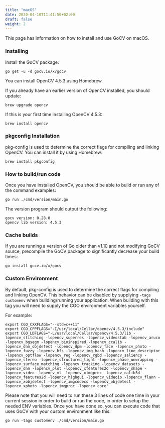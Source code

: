 ```yaml
---
title: "macOS"
date: 2020-04-10T11:41:50+02:00
draft: false
weight: 2
---
```


This page has information on how to install and use GoCV on macOS.

### Installing

Install the GoCV package:

    go get -u -d gocv.io/x/gocv

You can install OpenCV 4.5.3 using Homebrew.

If you already have an earlier version of OpenCV installed, you should update:

	brew upgrade opencv

If this is your first time installing OpenCV 4.5.3:

	brew install opencv

### pkgconfig Installation

pkg-config is used to determine the correct flags for compiling and linking OpenCV.
You can install it by using Homebrew:
    
    brew install pkgconfig
	
### How to build/run code

Once you have installed OpenCV, you should be able to build or run any of the command examples:

	go run ./cmd/version/main.go

The version program should output the following:

	gocv version: 0.28.0
	opencv lib version: 4.5.3

### Cache builds

If you are running a version of Go older than v1.10 and not modifying GoCV source, precompile the GoCV package to significantly decrease your build times:

	go install gocv.io/x/gocv

### Custom Environment

By default, pkg-config is used to determine the correct flags for compiling and linking OpenCV. This behavior can be disabled by supplying `-tags customenv` when building/running your application. When building with this tag you will need to supply the CGO environment variables yourself.

For example:

	export CGO_CXXFLAGS="--std=c++11"
	export CGO_CPPFLAGS="-I/usr/local/Cellar/opencv/4.5.3/include"
	export CGO_LDFLAGS="-L/usr/local/Cellar/opencv/4.5.3/lib -lopencv_stitching -lopencv_superres -lopencv_videostab -lopencv_aruco -lopencv_bgsegm -lopencv_bioinspired -lopencv_ccalib -lopencv_dnn_objdetect -lopencv_dpm -lopencv_face -lopencv_photo -lopencv_fuzzy -lopencv_hfs -lopencv_img_hash -lopencv_line_descriptor -lopencv_optflow -lopencv_reg -lopencv_rgbd -lopencv_saliency -lopencv_stereo -lopencv_structured_light -lopencv_phase_unwrapping -lopencv_surface_matching -lopencv_tracking -lopencv_datasets -lopencv_dnn -lopencv_plot -lopencv_xfeatures2d -lopencv_shape -lopencv_video -lopencv_ml -lopencv_ximgproc -lopencv_calib3d -lopencv_features2d -lopencv_highgui -lopencv_videoio -lopencv_flann -lopencv_xobjdetect -lopencv_imgcodecs -lopencv_objdetect -lopencv_xphoto -lopencv_imgproc -lopencv_core"

Please note that you will need to run these 3 lines of code one time in your current session in order to build or run the code, in order to setup the needed ENV variables. Once you have done so, you can execute code that uses GoCV with your custom environment like this:

	go run -tags customenv ./cmd/version/main.go
